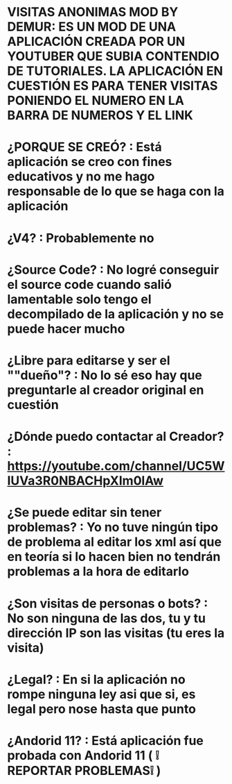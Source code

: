 # VISITAS ANONIMAS MOD BY DEMUR: ES UN MOD DE UNA APLICACIÓN CREADA POR UN YOUTUBER QUE SUBIA CONTENDIO DE TUTORIALES. LA APLICACIÓN EN CUESTIÓN ES PARA TENER VISITAS PONIENDO EL NUMERO EN LA BARRA DE NUMEROS Y EL LINK
# ¿PORQUE SE CREÓ? : Está aplicación se creo con fines educativos y no me hago responsable de lo que se haga con la aplicación
# ¿V4? : Probablemente no
# ¿Source Code? : No logré conseguir el source code cuando salió lamentable solo tengo el decompilado de la aplicación y no se puede hacer mucho
# ¿Libre para editarse y ser el ""dueño"? : No lo sé eso hay que preguntarle al creador original en cuestión
# ¿Dónde puedo contactar al Creador? : https://youtube.com/channel/UC5WIUVa3R0NBACHpXIm0lAw
# ¿Se puede editar sin tener problemas? : Yo no tuve ningún tipo de problema al editar los xml así que en teoría si lo hacen bien no tendrán problemas a la hora de editarlo
# ¿Son visitas de personas o bots? : No son ninguna de las dos, tu y tu dirección IP son las visitas (tu eres la visita)
# ¿Legal? : En si la aplicación no rompe ninguna ley asi que si, es legal pero nose hasta que punto
# ¿Andorid 11? : Está aplicación fue probada con Andorid 11 ( ❕ REPORTAR PROBLEMAS❕ )
